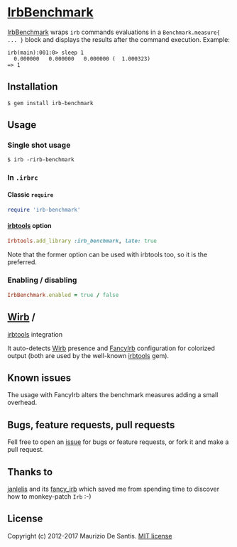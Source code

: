 # [IrbBenchmark](https://github.com/mdesantis/irb-benchmark)

[IrbBenchmark](https://github.com/mdesantis/irb-benchmark) wraps `irb` commands
evaluations in a `Benchmark.measure{ ... }` block and displays the results after
the command execution. Example:

```
irb(main):001:0> sleep 1
  0.000000   0.000000   0.000000 (  1.000323)
=> 1
```

## Installation

```
$ gem install irb-benchmark
```

## Usage

### Single shot usage

```
$ irb -rirb-benchmark
```

### In `.irbrc`

#### Classic `require`

```ruby
require 'irb-benchmark'
```

#### [irbtools](https://github.com/janlelis/irbtools) option

```ruby
Irbtools.add_library :irb_benchmark, late: true
```

Note that the former option can be used with irbtools too, so it is the
preferred.

### Enabling / disabling

```ruby
IrbBenchmark.enabled = true / false
```

## [Wirb](https://github.com/janlelis/wirb) /
[irbtools](https://github.com/janlelis/irbtools) integration

It auto-detects [Wirb](https://github.com/janlelis/wirb) presence and
[FancyIrb](https://github.com/janlelis/fancy_irb) configuration for colorized
output (both are used by the well-known
[irbtools](https://github.com/janlelis/irbtools) gem).

## Known issues

The usage with FancyIrb alters the benchmark measures adding a small overhead.

## Bugs, feature requests, pull requests

Fell free to open an
[issue](https://github.com/ProGNOMmers/irb-benchmark/issues) for bugs or
feature requests, or fork it and make a pull request.

## Thanks to
[janlelis](https://github.com/janlelis) and its
[fancy_irb](https://github.com/janlelis/fancy_irb) which saved me from spending
time to discover how to monkey-patch `Irb` :-)

## License

Copyright (c) 2012-2017 Maurizio De Santis. [MIT license](LICENSE.txt)
